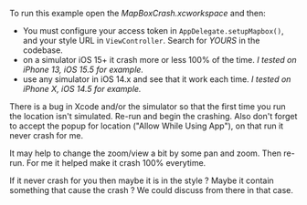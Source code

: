 
To run this example open the *MapBoxCrash.xcworkspace* and then:

- You must configure your access token in `AppDelegate.setupMapbox()`, and your style URL in `ViewController`. Search for *YOURS* in the codebase.
- on a simulator iOS 15+ it crash more or less 100% of the time. _I tested on iPhone 13, iOS 15.5 for example._
- use any simulator in iOS 14.x and see that it work each time. _I tested on iPhone X, iOS 14.5 for example._

There is a bug in Xcode and/or the simulator so that the first time you run the location isn't simulated. Re-run and begin the crashing. Also don't forget to accept the popup for location ("Allow While Using App"), on that run it never crash for me.

It may help to change the zoom/view a bit by some pan and zoom. Then re-run. For me it helped make it crash 100% everytime.

If it never crash for you then maybe it is in the style ? Maybe it contain something that cause the crash ? We could discuss from there in that case.
